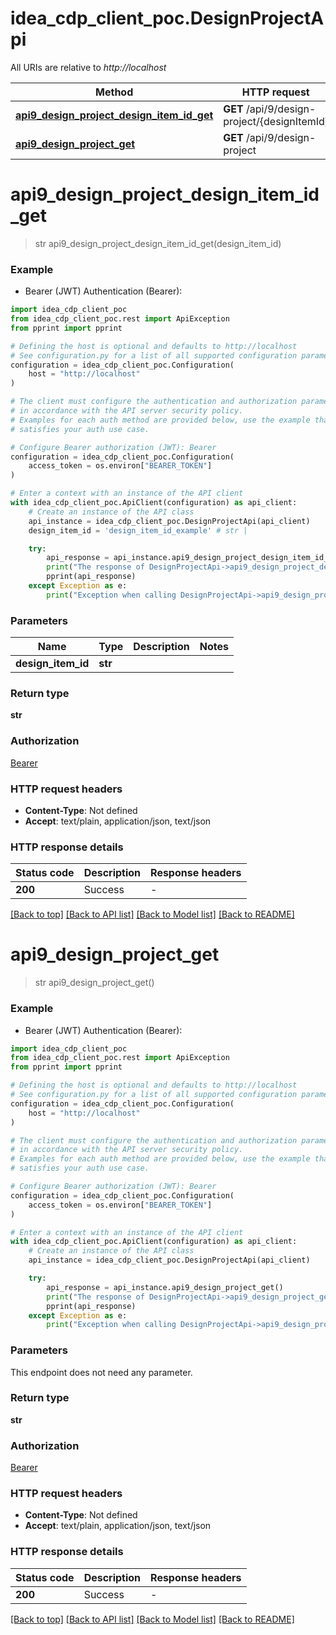 # idea_cdp_client_poc.DesignProjectApi

All URIs are relative to *http://localhost*

Method | HTTP request | Description
------------- | ------------- | -------------
[**api9_design_project_design_item_id_get**](DesignProjectApi.md#api9_design_project_design_item_id_get) | **GET** /api/9/design-project/{designItemId} | 
[**api9_design_project_get**](DesignProjectApi.md#api9_design_project_get) | **GET** /api/9/design-project | 


# **api9_design_project_design_item_id_get**
> str api9_design_project_design_item_id_get(design_item_id)



### Example

* Bearer (JWT) Authentication (Bearer):

```python
import idea_cdp_client_poc
from idea_cdp_client_poc.rest import ApiException
from pprint import pprint

# Defining the host is optional and defaults to http://localhost
# See configuration.py for a list of all supported configuration parameters.
configuration = idea_cdp_client_poc.Configuration(
    host = "http://localhost"
)

# The client must configure the authentication and authorization parameters
# in accordance with the API server security policy.
# Examples for each auth method are provided below, use the example that
# satisfies your auth use case.

# Configure Bearer authorization (JWT): Bearer
configuration = idea_cdp_client_poc.Configuration(
    access_token = os.environ["BEARER_TOKEN"]
)

# Enter a context with an instance of the API client
with idea_cdp_client_poc.ApiClient(configuration) as api_client:
    # Create an instance of the API class
    api_instance = idea_cdp_client_poc.DesignProjectApi(api_client)
    design_item_id = 'design_item_id_example' # str | 

    try:
        api_response = api_instance.api9_design_project_design_item_id_get(design_item_id)
        print("The response of DesignProjectApi->api9_design_project_design_item_id_get:\n")
        pprint(api_response)
    except Exception as e:
        print("Exception when calling DesignProjectApi->api9_design_project_design_item_id_get: %s\n" % e)
```



### Parameters


Name | Type | Description  | Notes
------------- | ------------- | ------------- | -------------
 **design_item_id** | **str**|  | 

### Return type

**str**

### Authorization

[Bearer](../README.md#Bearer)

### HTTP request headers

 - **Content-Type**: Not defined
 - **Accept**: text/plain, application/json, text/json

### HTTP response details

| Status code | Description | Response headers |
|-------------|-------------|------------------|
**200** | Success |  -  |

[[Back to top]](#) [[Back to API list]](../README.md#documentation-for-api-endpoints) [[Back to Model list]](../README.md#documentation-for-models) [[Back to README]](../README.md)

# **api9_design_project_get**
> str api9_design_project_get()



### Example

* Bearer (JWT) Authentication (Bearer):

```python
import idea_cdp_client_poc
from idea_cdp_client_poc.rest import ApiException
from pprint import pprint

# Defining the host is optional and defaults to http://localhost
# See configuration.py for a list of all supported configuration parameters.
configuration = idea_cdp_client_poc.Configuration(
    host = "http://localhost"
)

# The client must configure the authentication and authorization parameters
# in accordance with the API server security policy.
# Examples for each auth method are provided below, use the example that
# satisfies your auth use case.

# Configure Bearer authorization (JWT): Bearer
configuration = idea_cdp_client_poc.Configuration(
    access_token = os.environ["BEARER_TOKEN"]
)

# Enter a context with an instance of the API client
with idea_cdp_client_poc.ApiClient(configuration) as api_client:
    # Create an instance of the API class
    api_instance = idea_cdp_client_poc.DesignProjectApi(api_client)

    try:
        api_response = api_instance.api9_design_project_get()
        print("The response of DesignProjectApi->api9_design_project_get:\n")
        pprint(api_response)
    except Exception as e:
        print("Exception when calling DesignProjectApi->api9_design_project_get: %s\n" % e)
```



### Parameters

This endpoint does not need any parameter.

### Return type

**str**

### Authorization

[Bearer](../README.md#Bearer)

### HTTP request headers

 - **Content-Type**: Not defined
 - **Accept**: text/plain, application/json, text/json

### HTTP response details

| Status code | Description | Response headers |
|-------------|-------------|------------------|
**200** | Success |  -  |

[[Back to top]](#) [[Back to API list]](../README.md#documentation-for-api-endpoints) [[Back to Model list]](../README.md#documentation-for-models) [[Back to README]](../README.md)

